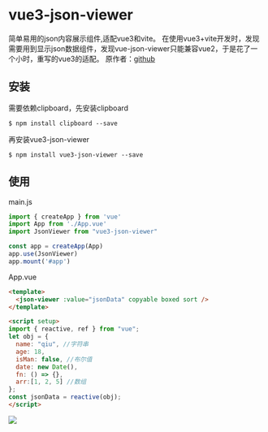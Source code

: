# vue3-json-viewer

简单易用的json内容展示组件,适配vue3和vite。
在使用vue3+vite开发时，发现需要用到显示json数据组件，发现vue-json-viewer只能兼容vue2，于是花了一个小时，重写的vue3的适配。
原作者：[github](https://github.com/chenfengjw163/vue-json-viewer)

## 安装

需要依赖clipboard，先安装clipboard

```
$ npm install clipboard --save
```

再安装vue3-json-viewer

```
$ npm install vue3-json-viewer --save
```

## 使用

main.js

```js
import { createApp } from 'vue'
import App from './App.vue'
import JsonViewer from "vue3-json-viewer"

const app = createApp(App)
app.use(JsonViewer)
app.mount('#app')
```

App.vue

``` html
<template>
  <json-viewer :value="jsonData" copyable boxed sort />
</template>

<script setup>
import { reactive, ref } from "vue";
let obj = {
  name: "qiu", //字符串
  age: 18,
  isMan: false, //布尔值
  date: new Date(),
  fn: () => {},
  arr:[1, 2, 5] //数组
};
const jsonData = reactive(obj);
</script>
```

![](./img/demo.png)